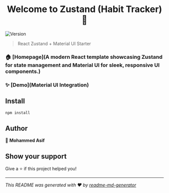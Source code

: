 <h1 align="center">Welcome to Zustand (Habit Tracker) 👋</h1>
<p>
  <img alt="Version" src="https://img.shields.io/badge/version-0.0.0-blue.svg?cacheSeconds=2592000" />
</p>

> React Zustand + Material UI Starter

### 🏠 [Homepage](A modern React template showcasing Zustand for state management and Material UI for sleek, responsive UI components.)

### ✨ [Demo](Material UI Integration)

## Install

```sh
npm install
```

## Author

👤 **Mohammed Asif**


## Show your support

Give a ⭐️ if this project helped you!

***
_This README was generated with ❤️ by [readme-md-generator](https://github.com/kefranabg/readme-md-generator)_